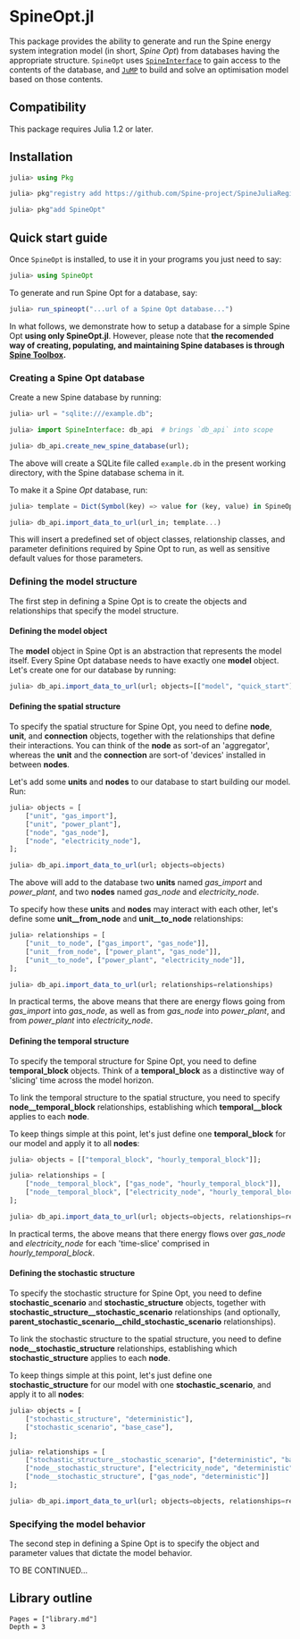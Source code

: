 # SpineOpt.jl

This package provides the ability to generate and run the Spine energy system integration model
(in short, *Spine Opt*)
from databases having the appropriate structure.
`SpineOpt` uses [`SpineInterface`](https://github.com/Spine-project/SpineInterface.jl)
to gain access to the contents of the database,
and [`JuMP`](https://github.com/JuliaOpt/JuMP.jl) to build and solve
an optimisation model based on those contents.


## Compatibility

This package requires Julia 1.2 or later.

## Installation

```julia
julia> using Pkg

julia> pkg"registry add https://github.com/Spine-project/SpineJuliaRegistry"

julia> pkg"add SpineOpt"

```

## Quick start guide

Once `SpineOpt` is installed, to use it in your programs you just need to say:

```julia
julia> using SpineOpt
```

To generate and run Spine Opt for a database, say:

```julia
julia> run_spineopt("...url of a Spine Opt database...")
```

In what follows, we demonstrate how to setup a database for a simple Spine Opt
**using only SpineOpt.jl**.
However, please note that
**the recomended way of creating, populating, and maintaining Spine databases is through 
[Spine Toolbox](https://github.com/Spine-project/Spine-Toolbox).**

### Creating a Spine Opt database

Create a new Spine database by running:

```julia
julia> url = "sqlite:///example.db";

julia> import SpineInterface: db_api  # brings `db_api` into scope

julia> db_api.create_new_spine_database(url);
```

The above will create a SQLite file called `example.db` in the present working directory,
with the Spine database schema in it.

To make it a Spine *Opt* database, run:

```julia
julia> template = Dict(Symbol(key) => value for (key, value) in SpineOpt.template);

julia> db_api.import_data_to_url(url_in; template...)
```

This will insert a predefined set of object classes, relationship classes,
and parameter definitions required by Spine Opt to run,
as well as sensitive default values for those parameters.

### Defining the model structure

The first step in defining a Spine Opt is to create the objects and relationships
that specify the model structure.


#### Defining the model object

The **model** object in Spine Opt is an abstraction that represents the model itself.
Every Spine Opt database needs to have exactly one **model** object.
Let's create one for our database by running:

```julia
julia> db_api.import_data_to_url(url; objects=[["model", "quick_start"]])

```

#### Defining the spatial structure

To specify the spatial structure for Spine Opt, you need to define **node**, **unit**, and **connection** objects,
together with the relationships that define their interactions.
You can think of the **node** as sort-of an 'aggregator',
whereas the **unit** and the **connection** are sort-of 'devices' installed in between **nodes**.

Let's add some **units** and **nodes** to our database to start building our model. Run:

```julia
julia> objects = [
	["unit", "gas_import"],
	["unit", "power_plant"],
	["node", "gas_node"],
	["node", "electricity_node"],
];

julia> db_api.import_data_to_url(url; objects=objects)

```

The above will add to the database two **units** named *gas_import* and *power_plant*,
and two **nodes** named *gas_node* and *electricity_node*.

To specify how these **units** and **nodes** may interact with each other,
let's define some **unit__from_node** and **unit__to_node** relationships:

```julia
julia> relationships = [
	["unit__to_node", ["gas_import", "gas_node"]],
	["unit__from_node", ["power_plant", "gas_node"]],
	["unit__to_node", ["power_plant", "electricity_node"]],
];

julia> db_api.import_data_to_url(url; relationships=relationships)

```

In practical terms, the above means that there are energy flows
going from *gas_import* into *gas_node*, as well as from *gas_node* into *power_plant*,
and from *power_plant* into *electricity_node*.


#### Defining the temporal structure

To specify the temporal structure for Spine Opt, you need to define **temporal_block** objects.
Think of a **temporal_block** as a distinctive way of 'slicing' time across the model horizon.

To link the temporal structure to the spatial structure, 
you need to specify **node__temporal_block** relationships,
establishing which **temporal__block** applies to each **node**.

To keep things simple at this point,
let's just define one **temporal_block** for our model and apply it to all **nodes**:

```julia
julia> objects = [["temporal_block", "hourly_temporal_block"]];

julia> relationships = [
	["node__temporal_block", ["gas_node", "hourly_temporal_block"]],
	["node__temporal_block", ["electricity_node", "hourly_temporal_block"]]
];

julia> db_api.import_data_to_url(url; objects=objects, relationships=relationships)

```

In practical terms, the above means that there energy flows over *gas_node* and *electricity_node*
for each 'time-slice' comprised in *hourly\_temporal_block*.



#### Defining the stochastic structure

To specify the stochastic structure for Spine Opt, 
you need to define **stochastic_scenario** and **stochastic_structure** objects,
together with **stochastic\_structure__stochastic\_scenario** relationships
(and optionally, **parent\_stochastic\_scenario__child\_stochastic\_scenario** relationships).

To link the stochastic structure to the spatial structure,
you need to define **node__stochastic_structure** relationships,
establishing which **stochastic_structure** applies to each **node**.

To keep things simple at this point,
let's just define one **stochastic_structure** for our model with one **stochastic_scenario**,
and apply it to all **nodes**:

```julia
julia> objects = [
	["stochastic_structure", "deterministic"],
	["stochastic_scenario", "base_case"],
];

julia> relationships = [
	["stochastic_structure__stochastic_scenario", ["deterministic", "base_case"]],
	["node__stochastic_structure", ["electricity_node", "deterministic"]]
	["node__stochastic_structure", ["gas_node", "deterministic"]]
];

julia> db_api.import_data_to_url(url; objects=objects, relationships=relationships)

```


### Specifying the model behavior

The second step in defining a Spine Opt is to specify the object and parameter values
that dictate the model behavior.

TO BE CONTINUED...


## Library outline

```@contents
Pages = ["library.md"]
Depth = 3
```
